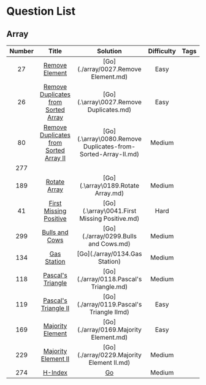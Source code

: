 # Question List

## Array

| Number | Title | Solution | Difficulty | Tags |
|  :--:  | :--:  |   :--:   |    :--:    |    ----    |
| 27  | [Remove Element](https://leetcode-cn.com/problems/remove-element/) |   [Go](./array/0027.Remove Element.md)   |   Easy        |           |
| 26  | [Remove Duplicates from Sorted Array](https://leetcode-cn.com/problems/remove-duplicates-from-sorted-array/) |  [Go](.\array\0027.Remove Duplicates.md)   |   Easy        |           |
|  80 | [Remove Duplicates from Sorted Array II](https://leetcode-cn.com/problems/remove-duplicates-from-sorted-array-ii/) | [Go](.\array\0080.Remove Duplicates-from-Sorted-Array-II.md)   |   Medium        |           |
|  277 |   |          |         |         |
|  189 | [Rotate Array](https://leetcode-cn.com/problems/rotate-array/) |   [Go](.\array\0189.Rotate Array.md)   |   Medium        |           |
|  41 | [First Missing Positive](https://leetcode-cn.com/problems/first-missing-positive/) | [Go](.\array\0041.First Missing Positive.md)  |   Hard        |           |
| 299 | [Bulls and Cows](https://leetcode-cn.com/problems/bulls-and-cows/) |[Go](./array/0299.Bulls and Cows.md)| Medium |  |
| 134 | [Gas Station](https://leetcode-cn.com/problems/gas-station/) |[Go](./array/0134.Gas Station)| Medium |  |
| 118 | [Pascal's Triangle](https://leetcode-cn.com/problems/pascals-triangle/) |[Go](./array/0118.Pascal's Triangle.md)| Medium |  |
| 119 | [Pascal's Triangle II](https://leetcode-cn.com/problems/pascals-triangle-ii/) |[Go](./array/0119.Pascal's Triangle IImd)| Easy |  |
| 169 | [Majority Element](https://leetcode-cn.com/problems/majority-element/) |[Go](./array/0169.Majority Element.md)| Easy |  |
| 229 | [Majority Element II](https://leetcode-cn.com/problems/majority-element-ii/) |[Go](./array/0229.Majority Element II.md)| Medium |  |
| 274 | [H-Index](https://leetcode-cn.com/problems/h-index/) |[Go](./array/H-Inder.md)| Medium |  |

